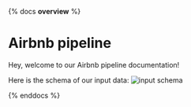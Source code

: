 {% docs __overview__ %}
# Airbnb pipeline

Hey, welcome to our Airbnb pipeline documentation!

Here is the schema of our input data:
![input schema](assets/input-schema.png)



{% enddocs %}